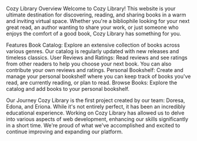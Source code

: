 
Cozy Library
Overview
Welcome to Cozy Library! This website is your ultimate destination for discovering, reading, and sharing books in a warm and inviting virtual space. Whether you're a bibliophile looking for your next great read, an author wanting to share your work, or just someone who enjoys the comfort of a good book, Cozy Library has something for you.

Features
Book Catalog: Explore an extensive collection of books across various genres. Our catalog is regularly updated with new releases and timeless classics.
User Reviews and Ratings: Read reviews and see ratings from other readers to help you choose your next book. You can also contribute your own reviews and ratings.
Personal Bookshelf: Create and manage your personal bookshelf where you can keep track of books you've read, are currently reading, or plan to read.
Browse Books: Explore the catalog and add books to your personal bookshelf.

Our Journey
Cozy Library is the first project created by our team: Doresa, Edona, and Eriona. While it's not entirely perfect, it has been an incredibly educational experience. Working on Cozy Library has allowed us to delve into various aspects of web development, enhancing our skills significantly in a short time. We're proud of what we've accomplished and excited to continue improving and expanding our platform.
